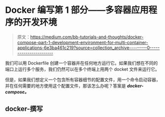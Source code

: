 # Docker 编写第 1 部分——多容器应用程序的开发环境

> 原文：<https://medium.com/bb-tutorials-and-thoughts/docker-compose-part-1-development-environment-for-multi-container-applications-6e3ba461c219?source=collection_archive---------0----------------------->

我们可以用 Dockerfile 创建一个容器并在任何地方运行它。如果我们想在不同的端口上运行多个服务，我们仍然可以在多个终端上用两个 docket 文件来运行它。

但是，如果我们想定义一个包含所有容器细节的配置文件，用一个命令启动容器，并在任何需要的地方使用这个配置文件，那该怎么办呢？答案是 ***docker-compose。***

## docker-撰写